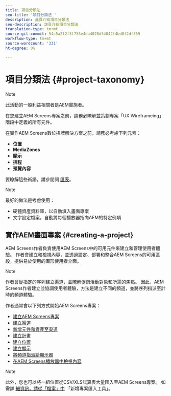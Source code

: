 ```yaml
---
title: 項目分類法
seo-title: '項目分類法 '
description: 此頁介紹項目分類法
seo-description: 該頁介紹項目分類法
translation-type: tm+mt
source-git-commit: 54c5a2f2f3f755e4da4028d54042f4bd8f2df369
workflow-type: tm+mt
source-wordcount: '331'
ht-degree: 0%

---
```



# 項目分類法 {#project-taxonomy}

>[!NOTE]
>
>此活動的一般利益相關者是AEM實施者。

在您建立AEM Screens專案之前，請務必瞭解並策劃專案「UX Wireframeing」階段中定義的所有元件。

在實作AEM Screens數位招牌解決方案之前，請務必考慮下列元素：

* **位置**
* **MediaZones**
* **顯示**
* **排程**
* **預覽內容**

要瞭解這些術語，請參閱詞 [匯表](https://helpx.adobe.com/experience-manager/6-5/screens/using/screens-glossary.html)。

>[!NOTE]
>
>最好的做法是考慮使用：
>
>* 硬體資產資料庫，以自動填入畫面專案
>* 文字設定檔案，自動將每個播放器指向AEM的特定例項


## 實作AEM畫面專案 {#creating-a-project}

AEM Screens作者負責使用AEM Screens中的可用元件來建立和管理使用者體驗。 作者會建立和檢視內容，並透過設定、部署和整合AEM Screens的可用區段，提供易於使用的圖形使用者介面。

>[!NOTE]
>
>作者會從指定的序列建立渠道，並瞭解促銷活動對象和所需的焦點。 因此，AEM Screens作者建立並協調使用者體驗，方法是建立不同的頻道，並將序列指派至計時的頻道體驗。

作者通常會以下列方式開始AEM Screens專案：

* [建立AEM Screens專案](https://helpx.adobe.com/experience-manager/6-5/screens/using/creating-a-screens-project.html)
* [建立渠道](https://helpx.adobe.com/experience-manager/6-5/screens/using/managing-channels.html)
* [新增元件和資產至渠道](https://helpx.adobe.com/experience-manager/6-5/screens/using/adding-components-to-a-channel.html)
* [建立計畫](https://helpx.adobe.com/experience-manager/6-5/screens/using/managing-schedules.html)
* [建立位置](https://helpx.adobe.com/experience-manager/6-5/screens/using/managing-locations.html)
* [建立顯示](https://helpx.adobe.com/experience-manager/6-5/screens/using/managing-displays.html)
* [將頻道指派給顯示器](https://helpx.adobe.com/experience-manager/6-5/screens/using/channel-assignment.html)
* [在AEM Screens播放器中檢視內容](https://helpx.adobe.com/experience-manager/6-5/screens/using/working-with-screens-player.html)

>[!NOTE]
>此外，您也可以將一組位置從CSV/XLS試算表大量匯入至AEM Screens專案。 如需詳 [細資訊，請從「檔案」中](https://helpx.adobe.com/experience-manager/6-5/screens/using/project-importer.html) 「新增專案匯入工具」。

